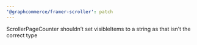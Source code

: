 ```yaml
---
'@graphcommerce/framer-scroller': patch
---
```


ScrollerPageCounter shouldn’t set visibleItems to a string as that isn’t the correct type
